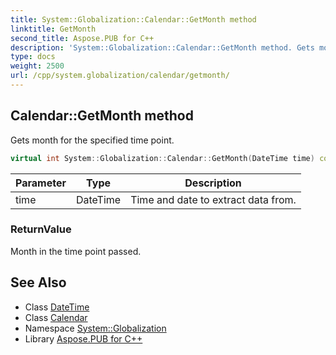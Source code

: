```yaml
---
title: System::Globalization::Calendar::GetMonth method
linktitle: GetMonth
second_title: Aspose.PUB for C++
description: 'System::Globalization::Calendar::GetMonth method. Gets month for the specified time point in C++.'
type: docs
weight: 2500
url: /cpp/system.globalization/calendar/getmonth/
---
```

## Calendar::GetMonth method


Gets month for the specified time point.

```cpp
virtual int System::Globalization::Calendar::GetMonth(DateTime time) const
```


| Parameter | Type | Description |
| --- | --- | --- |
| time | DateTime | Time and date to extract data from. |

### ReturnValue

Month in the time point passed.

## See Also

* Class [DateTime](../../../system/datetime/)
* Class [Calendar](../)
* Namespace [System::Globalization](../../)
* Library [Aspose.PUB for C++](../../../)
